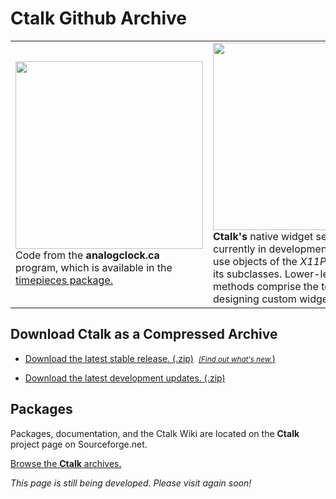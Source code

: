 # Ctalk Github Archive

<table>
<tr>
<td>
<img height="300px" src="https://a.fsdn.com/con/app/proj/ctalk/screenshots/analogclock_sample_2.jpg"/>
<br>Code from the <b>analogclock.ca</b> program, which is available in the <a href="#packages">timepieces package.</a>
</td>
<td>
<img height="300px" src="https://sourceforge.net/p/ctalk/screenshot/filedialog_screenshot_800x600.jpg"/></tc>
<br><b>Ctalk's</b> native widget set for X is currently in development.  The widgets use objects of the <em>X11Pane</em> class and its subclasses. Lower-level classes and methods comprise the toolkit for designing custom widgets.
</td>
</table>


## Download Ctalk as a Compressed Archive

- [Download the latest stable release. (.zip)](https://github.com/ctalk/ctalk/archive/release.zip)&nbsp;&nbsp;[<small><em>(Find out what's new.</em></small>)](https://github.com/ctalk/ctalk/releases/latest)

- [Download the latest development updates. (.zip)](https://github.com/ctalk/ctalk/archive/proposed.zip)

<section id="packages">

## Packages

Packages, documentation, and the Ctalk Wiki are located on the **Ctalk** project page on Sourceforge.net.

<a href="http://sf.net/projects/ctalk">Browse the <b>Ctalk</b> archives.</a>

*This page is still being developed. Please visit again soon!*
